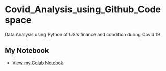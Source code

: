 # Covid_Analysis_using_Github_Codespace
Data Analysis using Python of US's finance and condition during Covid 19


## My Notebook
* [View my Colab Notebok](https://colab.research.google.com/drive/1ua40grdk_3ZmLmn5C9R2ZAFj3VqN-vyk?usp=sharing)
